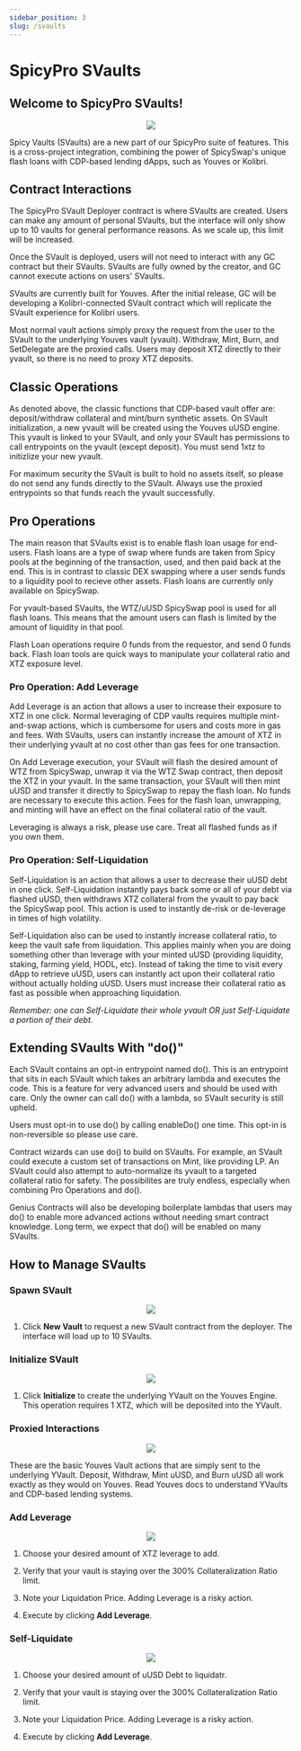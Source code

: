 ```yaml
---
sidebar_position: 3
slug: /svaults
---
```


# SpicyPro SVaults

## Welcome to SpicyPro SVaults!

<p align="center"><img src="/img/spro-v-over.jpg" /></p>

Spicy Vaults (SVaults) are a new part of our SpicyPro suite of features. This is a cross-project integration, combining the power of SpicySwap's unique flash loans with CDP-based lending dApps, such as Youves or Kolibri.

## Contract Interactions

The SpicyPro SVault Deployer contract is where SVaults are created. Users can make any amount of personal SVaults, but the interface will only show up to 10 vaults for general performance reasons. As we scale up, this limit will be increased.

Once the SVault is deployed, users will not need to interact with any GC contract but their SVaults. SVaults are fully owned by the creator, and GC cannot execute actions on users' SVaults.

SVaults are currently built for Youves. After the initial release, GC will be developing a Kolibri-connected SVault contract which will replicate the SVault experience for Kolibri users.

Most normal vault actions simply proxy the request from the user to the SVault to the underlying Youves vault (yvault). Withdraw, Mint, Burn, and SetDelegate are the proxied calls. Users may deposit XTZ directly to their yvault, so there is no need to proxy XTZ deposits.

## Classic Operations

As denoted above, the classic functions that CDP-based vault offer are: deposit/withdraw collateral and mint/burn synthetic assets. On SVault initialization, a new yvault will be created using the Youves uUSD engine. This yvault is linked to your SVault, and only your SVault has permissions to call entrypoints on the yvault (except deposit). You must send 1xtz to initizlize your new yvault.

For maximum security the SVault is built to hold no assets itself, so please do not send any funds directly to the SVault. Always use the proxied entrypoints so that funds reach the yvault successfully.
## Pro Operations

The main reason that SVaults exist is to enable flash loan usage for end-users. Flash loans are a type of swap where funds are taken from Spicy pools at the beginning of the transaction, used, and then paid back at the end. This is in contrast to classic DEX swapping where a user sends funds to a liquidity pool to recieve other assets. Flash loans are currently only available on SpicySwap.

For yvault-based SVaults, the WTZ/uUSD SpicySwap pool is used for all flash loans. This means that the amount users can flash is limited by the amount of liquidity in that pool.

Flash Loan operations require 0 funds from the requestor, and send 0 funds back. Flash loan tools are quick ways to manipulate your collateral ratio and XTZ exposure level.

### Pro Operation: Add Leverage

Add Leverage is an action that allows a user to increase their exposure to XTZ in one click. Normal leveraging of CDP vaults requires multiple mint-and-swap actions, which is cumbersome for users and costs more in gas and fees. With SVaults, users can instantly increase the amount of XTZ in their underlying yvault at no cost other than gas fees for one transaction.

On Add Leverage execution, your SVault will flash the desired amount of WTZ from SpicySwap, unwrap it via the WTZ Swap contract, then deposit the XTZ in your yvault. In the same transaction, your SVault will then mint uUSD and transfer it directly to SpicySwap to repay the flash loan. No funds are necessary to execute this action. Fees for the flash loan, unwrapping, and minting will have an effect on the final collateral ratio of the vault.

Leveraging is always a risk, please use care. Treat all flashed funds as if you own them.

### Pro Operation: Self-Liquidation

Self-Liquidation is an action that allows a user to decrease their uUSD debt in one click. Self-Liquidation instantly pays back some or all of your debt via flashed uUSD, then withdraws XTZ collateral from the yvault to pay back the SpicySwap pool. This action is used to instantly de-risk or de-leverage in times of high volatility.

Self-Liquidation also can be used to instantly increase collateral ratio, to keep the vault safe from liquidation. This applies mainly when you are doing something other than leverage with your minted uUSD (providing liquidity, staking, farming yield, HODL, etc). Instead of taking the time to visit every dApp to retrieve uUSD, users can instantly act upon their collateral ratio without actually holding uUSD. Users must increase their collateral ratio as fast as possible when approaching liquidation.

*Remember: one can Self-Liquidate their whole yvault OR just Self-Liquidate a portion of their debt.*

## Extending SVaults With "do()"

Each SVault contains an opt-in entrypoint named do(). This is an entrypoint that sits in each SVault which takes an arbitrary lambda and executes the code. This is a feature for very advanced users and should be used with care. Only the owner can call do() with a lambda, so SVault security is still upheld.

Users must opt-in to use do() by calling enableDo() one time. This opt-in is non-reversible so please use care.

Contract wizards can use do() to build on SVaults. For example, an SVault could execute a custom set of transactions on Mint, like providing LP. An SVault could also attempt to auto-normalize its yvault to a targeted collateral ratio for safety. The possibilites are truly endless, especially when combining Pro Operations and do().

Genius Contracts will also be developing boilerplate lambdas that users may do() to enable more advanced actions without needing smart contract knowledge. Long term, we expect that do() will be enabled on many SVaults.

## How to Manage SVaults

### Spawn SVault

<p align="center"><img src="/img/spro-v-spawn.jpg" /></p>

1. Click **New Vault** to request a new SVault contract from the deployer. The interface will load up to 10 SVaults.

### Initialize SVault

<p align="center"><img src="/img/spro-v-init.jpg" /></p>

1. Click **Initialize** to create the underlying YVault on the Youves Engine. This operation requires 1 XTZ, which will be deposited into the YVault.

### Proxied Interactions

<p align="center"><img src="/img/spro-v-proxy.jpg" /></p>

These are the basic Youves Vault actions that are simply sent to the underlying YVault. Deposit, Withdraw, Mint uUSD, and Burn uUSD all work exactly as they would on Youves. Read Youves docs to understand YVaults and CDP-based lending systems.

### Add Leverage

<p align="center"><img src="/img/spro-v-addlev.jpg" /></p>

1. Choose your desired amount of XTZ leverage to add.

2. Verify that your vault is staying over the 300% Collateralization Ratio limit.

3. Note your Liquidation Price. Adding Leverage is a risky action.

4. Execute by clicking **Add Leverage**.


### Self-Liquidate

<p align="center"><img src="/img/spro-v-self-liq.jpg" /></p>

1. Choose your desired amount of uUSD Debt to liquidatr.

2. Verify that your vault is staying over the 300% Collateralization Ratio limit.

3. Note your Liquidation Price. Adding Leverage is a risky action.

4. Execute by clicking **Add Leverage**.